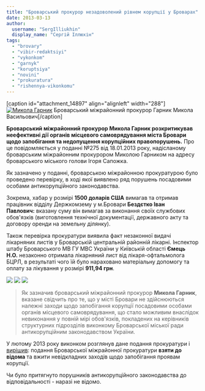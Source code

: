 ```yaml
---
title: "Броварський прокурор незадоволений рівнем корупції у Броварах"
date: 2013-03-13
author: 
  username: "SergIlliukhin"
  display_name: "Сергій Іллюхін"
tags: 
  - "brovary"
  - "vibir-redaktsiyi"
  - "vykonkom"
  - "garnyk"
  - "koruptsiya"
  - "novini"
  - "prokuratura"
  - "rishennya-vikonkomu"
---
```


\[caption id="attachment\_14897" align="alignleft" width="288"\][![Микола Гарник](https://mpz.brovary.org/wp-content/uploads/2013/03/MVGarnyk.jpg "Броварський міжрайонний прокурор Гарник Микола Васильович")](https://mpz.brovary.org/wp-content/uploads/2013/03/MVGarnyk.jpg) Броварський міжрайонний прокурор Гарник Микола Васильович\[/caption\]

**Броварський міжрайонний прокурор Микола Гарник розкритикував неефективні дії органів місцевого самоврядування міста Бровари щодо запобігання та недопущення корупційних правопорушень.** Про це повідомляється у поданні №275 від 18.01.2013 року, надісланому броварським міжрайонним прокурором Миколою Гарником на адресу броварського міського голови Ігоря Сапожка.

Як зазначено у поданні, броварською міжрайонною прокуратурою було проведено перевірку, в ході якої виявлено ряд порушень посадовими особами антикорупційного законодавства.

Зокрема, хабар у розмірі **1500 доларів США** вимагав та отримав працівник відділу Держкомзему у м.Бровари **Бездєтко Іван Павлович:** вказану суму він вимагав за виконання своїх службових обов'язків (виготовлення технічної документації, державного акту та договору оренди на земельну ділянку).

Також перевірка прокуратури виявила факт незаконної видачі лікарняних листів у Броварській центральній районній лікарні. Інспектор штабу Броварського МВ ГУ МВС України у Київській області **Ємець Н.О.** незаконно отримала лікарняний лист від лікаря-офтальмолога БЦРЛ, в результаті чого їй було нараховано матеріальну допомогу та оплату за лікування у розмірі **911,94 грн**.

[![](https://mpz.brovary.org/wp-content/uploads/2013/03/p1.jpg)](https://mpz.brovary.org/wp-content/uploads/2013/03/p1.jpg) [![](https://mpz.brovary.org/wp-content/uploads/2013/03/p2.jpg)](https://mpz.brovary.org/wp-content/uploads/2013/03/p2.jpg) [![](https://mpz.brovary.org/wp-content/uploads/2013/03/p3.jpg)](https://mpz.brovary.org/wp-content/uploads/2013/03/p3.jpg)

> Як зазначив броварський міжрайонний прокурор **Микола Гарник**, вказане свідчить про те, що у місті Бровари не здійснюються належні заходи щодо запобігання корупції посадовими особами органів місцевого самоврядування, що стало можливим внаслідок невиконання у повній мірі обов'язків, покладених на керівників структурних підрозділів виконкому Броварської міської ради антикорупційним законодавством України.

У лютому 2013 року виконком розглянув дане подання прокуратури і [вирішив](http://docs.pravo-znaty.org.ua/p6739/12.02.2013/54): подання Броварської міжрайонної прокуратури **взяти до відома** та вжити невідкладних заходів щодо запобігання проявам корупції.

Чи було притягнуто порушників антикорупційного законодавства до відповідальності - наразі не відомо.
